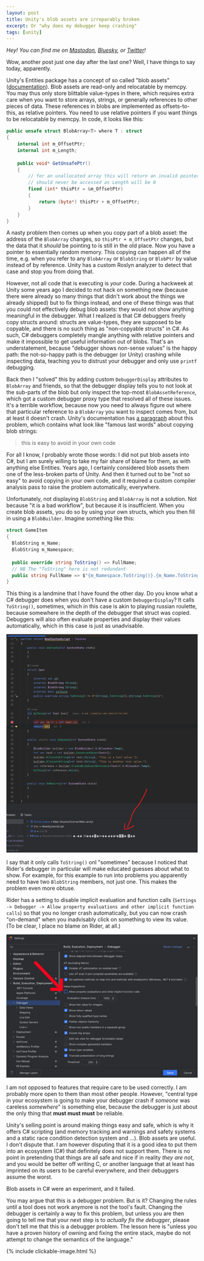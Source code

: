 ```yaml
---
layout: post
title: Unity's blob assets are irreparably broken
excerpt: Or "why does my debugger keep crashing"
tags: [unity]
---
```


_Hey! You can find me on [Mastodon](https://mastodon.gamedev.place/@sschoener), [Bluesky](https://bsky.app/profile/sschoener.bsky.social), or [Twitter](https://twitter.com/s4schoener)!_

Wow, another post just one day after the last one? Well, I have things to say today, apparently.

Unity's Entities package has a concept of so called "blob assets" ([documentation](https://docs.unity3d.com/Packages/com.unity.entities@1.3/manual/blob-assets-concept.html)). Blob assets are read-only and relocatable by memcpy. You may thus only store blittable value-types in there, which requires extra care when you want to store arrays, strings, or generally references to other pieces of data. These references in blobs are implemented as offsets-to-this, as relative pointers. You need to use relative pointers if you want things to be relocatable by memcpy. In code, it looks like this:

```csharp
public unsafe struct BlobArray<T> where T : struct
{
    internal int m_OffsetPtr;
    internal int m_Length;

    public void* GetUnsafePtr()
    {
        // for an unallocated array this will return an invalid pointer which is ok since it
        // should never be accessed as Length will be 0
        fixed (int* thisPtr = &m_OffsetPtr)
        {
            return (byte*) thisPtr + m_OffsetPtr;
        }
    }
}
```

A nasty problem then comes up when you copy part of a blob asset: the address of the `BlobArray` changes, so `thisPtr + m_OffsetPtr` changes, but the data that it *should* be pointing to is still in the old place. Now you have a pointer to essentially random memory. This copying can happen all of the time, e.g. when you refer to any `BlobArray` or `BlobString` or `BlobPtr` by value instead of by reference. Unity has a custom Roslyn analyzer to detect that case and stop you from doing that.

However, not all code that is executing is _your_ code. During a hackweek at Unity some years ago I decided to not hack on something new (because there were already so many things that didn't work about the things we already shipped) but to fix things instead, and one of these things was that you could not effectively debug blob assets: they would not show anything meaningful in the debugger. What I realized is that C# debuggers freely copy structs around: structs are value-types, they are supposed to be copyable, and there is no such thing as "non-copyable structs" in C#. As such, C# debuggers completely mangle anything with relative pointers and make it impossible to get useful information out of blobs. That's an understatement, because "debugger shows non-sense values" is the happy path: the not-so-happy path is the debugger (or Unity) crashing while inspecting data, teaching you to distrust your debugger and only use `printf` debugging.

Back then I "solved" this by adding custom `DebuggerDisplay` attributes to `BlobArray` and friends, so that the debugger display tells you to not look at the sub-parts of the blob but only inspect the top-most `BlobAssetReference`, which got a custom debugger proxy type that resolved all of these issues. It's a terrible workflow, because now you need to always figure out where that particular reference to a `BlobArray` you want to inspect comes from, but at least it doesn't crash. Unity's documentation has [a paragraph](https://docs.unity3d.com/Packages/com.unity.entities@1.3/manual/blob-assets-create.html#debugging-blob-asset-contents) about this problem, which contains what look like "famous last words" about copying blob strings:

> this is easy to avoid in your own code

For all I know, _I_ probably wrote those words: I did not put blob assets into C#, but I am surely willing to take my fair share of blame for them, as with anything else Entities. Years ago, I certainly considered blob assets them one of the less-broken parts of Unity. And then it turned out to be "not so easy" to avoid copying in your own code, and it required a custom compiler analysis pass to raise the problem automatically, everywhere.

Unfortunately, not displaying `BlobString` and `BlobArray` is not a solution. Not because "it is a bad workflow", but because it is insufficient. When you create blob assets, you do so by using your own structs, which you then fill in using a `BlobBuilder`. Imagine something like this:
```csharp
struct GameItem
{
  BlobString m_Name;
  BlobString m_Namespace;

  public override string ToString() => FullName;
  // NB The "ToString" here is not redundant
  public string FullName => $"{m_Namespace.ToString()}.{m_Name.ToString()}";
}
```

This thing is a landmine that I have found the other day. Do you know what a C# debugger does when you don't have a custom `DebuggerDisplay`? It calls `ToString()`, sometimes, which in this case is akin to playing russian roulette, because somewhere in the depth of the debugger that struct was copied. Debuggers will also often evaluate properties and display their values automatically, which in this case is just as unadvisable.

<p align="middle">
  <img src="/img/2024-12-17-unity-blobs/debugger-view.png" alt="" />
</p>

I say that it only calls `ToString()` onl "sometimes" because I noticed that Rider's debugger in particular will make educated guesses about what to show. For example, for this example to run into problems you apparently need to have two `BlobString` members, not just one. This makes the problem even more obtuse.

Rider has a setting to disable implicit evaluation and function calls (`Settings -> Debugger -> Allow property evaluations and other implicit function calls`) so that you no longer crash automatically, but you can now crash "on-demand" when you inadvisably click on something to view its value. (To be clear, I place no blame on Rider, at all.)

<p align="middle">
  <img src="/img/2024-12-17-unity-blobs/debugger-settings.png" alt="" />
</p>

I am not opposed to features that require care to be used correctly. I am probably more open to them than most other people. However, "central type in your ecosystem is going to make your debugger crash if _someone_ was careless _somewhere_" is something else, because the debugger is just about the only thing that **must must must** be reliable.

Unity's selling point is around making things easy and safe, which is why it offers C# scripting (and memory tracking and warnings and safety systems and a static race condition detection system and ...). Blob assets are useful. I don't dispute that. I am however disputing that it is a good idea to put them into an ecosystem (C#) that definitely does not support them. There is no point in pretending that things are all safe and nice if in reality _they are not_, and you would be better off writing C, or another language that at least has imprinted on its users to be careful everywhere, and their debuggers assume the worst.

Blob assets in C# were an experiment, and it failed.

You may argue that this is a debugger problem. But is it? Changing the rules until a tool does not work anymore is not the tool's fault. Changing the debugger is certainly a way to fix this problem, but unless you are then going to tell me that your next step is to _actually fix the debugger_, please don't tell me that this is a debugger problem. The lesson here is "unless you have a proven history of owning and fixing the entire stack, maybe do not attempt to change the semantics of the language."

{% include clickable-image.html %}